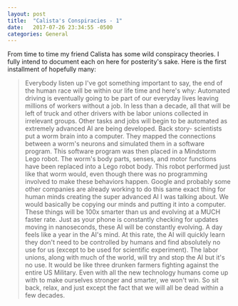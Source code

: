 ```yaml
---
layout: post
title:  "Calista's Conspiracies - 1"
date:   2017-07-26 23:34:55 -0500
categories: General
---
```


From time to time my friend Calista has some wild conspiracy theories. I fully intend to document each on here for posterity's sake. Here is the first installment of hopefully many:


>Everybody listen up I've got something important to say, the end of the human race will be within our life time and here's why: Automated driving is eventually going to be part of our everyday lives leaving millions of workers without a job. In less than a decade, all that will be left of truck and other drivers with be labor unions collected in irrelevant groups. Other tasks and jobs will begin to be automated as extremely advanced AI are being developed. Back story- scientists put a worm brain into a computer. They mapped the connections between a worm's neurons and simulated them in a software program. This software program was then placed in a Mindstorm Lego robot. The worm's body parts, senses, and motor functions have been replaced into a Lego robot body. This robot performed just like that worm would, even though there was no programming involved to make these behaviors happen. Google and probably some other companies are already working to do this same exact thing for human minds creating the super advanced AI I was talking about. We would basically be copying our minds and putting it into a computer. These things will be 100x smarter than us and evolving at a MUCH faster rate. Just as your phone is constantly checking for updates moving in nanoseconds, these AI will be constantly evolving. A day feels like a year in the AI's mind. At this rate, the AI will quickly learn they don't need to be controlled by humans and find absolutely no use for us (except to be used for scientific experiment). The labor unions, along with much of the world, will try and stop the AI but it's no use. It would be like three drunken farmers fighting against the entire US Military. Even with all the new technology humans come up with to make ourselves stronger and smarter, we won't win. So sit back, relax, and just except the fact that we will all be dead within a few decades.